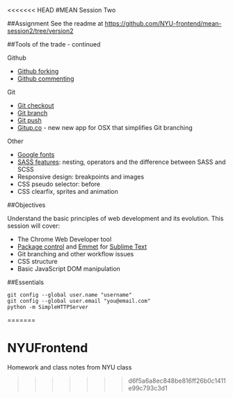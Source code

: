 <<<<<<< HEAD
#MEAN Session Two

##Assignment
See the readme at https://github.com/NYU-frontend/mean-session2/tree/version2

##Tools of the trade - continued

Github
* [Github forking](https://help.github.com/articles/fork-a-repo/) 
* [Github commenting](https://help.github.com/articles/markdown-basics/)

Git  
* [Git checkout](http://git-scm.com/docs/git-checkout)
* [Git branch](http://git-scm.com/docs/git-branch)
* [Git push](http://git-scm.com/docs/git-push)
* [Gitup.co](http://gitup.co/) - new new app for OSX that simplifies Git branching

Other
* [Google fonts](https://www.google.com/fonts)
* [SASS features](http://sass-lang.com/guide): nesting, operators and the difference between SASS and SCSS
* Responsive design: breakpoints and images
* CSS pseudo selector: before
* CSS clearfix, sprites and animation 

##Objectives

Understand the basic principles of web development and its evolution. This session will cover:

* The Chrome Web Developer tool
* [Package control](https://packagecontrol.io/) and [Emmet](http://emmet.io/) for [Sublime Text](http://www.sublimetext.com/)
* Git branching and other workflow issues
* CSS structure
* Basic JavaScript DOM manipulation 

##Essentials
```
git config --global user.name "username"
git config --global user.email "you@email.com"
python -m SimpleHTTPServer
```
=======
# NYUFrontend
Homework and class notes from NYU class
>>>>>>> d6f5a6a8ec848be816ff26b0c1411e99c793c3d1
